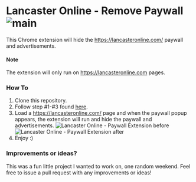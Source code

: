 # Lancaster Online - Remove Paywall ![main](https://github.com/EvanHerman/lancaster-online-paywall-remover/actions/workflows/e2e.yml/badge.svg)

This Chrome extension will hide the https://lancasteronline.com/ paywall and advertisements.

#### Note
The extension will only run on https://lancasteronline.com pages.

### How To

1) Clone this repository.
2) Follow step #1-#3 found [here](https://developer.chrome.com/docs/extensions/mv3/getstarted/#manifest).
3) Load a https://lancasteronline.com/ page and when the paywall popup appears, the extension will run and hide the paywall and advertisements.
![Lancaster Online - Paywall Extension before](https://user-images.githubusercontent.com/5321364/126939669-29c0bb96-34d1-4834-9477-11e5da59b955.png)
![Lancaster Online - Paywall Extension after](https://user-images.githubusercontent.com/5321364/126940025-a0100b11-75f9-492a-9f06-b796e60e7b38.png)
4) Enjoy :)

### Improvements or ideas?

This was a fun little project I wanted to work on, one random weekend. Feel free to issue a pull request with any improvements or ideas!
